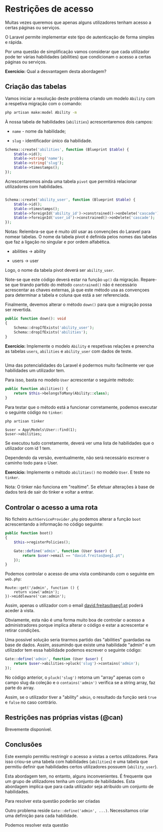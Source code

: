 # Restrições de acesso

Muitas vezes queremos que apenas alguns utilizadores tenham acesso a certas páginas ou serviços.

O Laravel permite implementar este tipo de autenticação de forma simples e rápida.

Por uma questão de simplificação vamos considerar que cada utilizador pode ter várias habilidades (abilities) que condicionam o acesso a certas páginas ou serviços.

**Exercício:** Qual a desvantagem desta abordagem?

## Criação das tabelas

Vamos iniciar a resolução deste problema criando um modelo ```Ability``` com a respetiva migração com o comando:

```bash
php artisan make:model Ability -m
```

À nossa tabela de habilidades (```abilities```) acrescentaremos dois campos:

- ```name``` - nome da habilidade;

- ```slug``` - identificador único da habilidade.

```php
Schema::create('abilities', function (Blueprint $table) {
    $table->id();
    $table->string('name');
    $table->string('slug');
    $table->timestamps();
});
```
Acrescentaremos ainda uma tabela ```pivot``` que permitirá relacionar utilizadores com habilidades.

```php

Schema::create('ability_user', function (Blueprint $table) {
    $table->id();            
    $table->timestamps();
    $table->foreignId('ability_id')->constrained()->onDelete('cascade');
    $table->foreignId('user_id')->constrained()->onDelete('cascade');
});
```

Notas: Relembra-se que é muito útil usar as convenções do Laravel para nomear tabelas. O nome da tabela pivot é definida pelos nomes das tabelas que faz a ligação no singular e por ordem alfabética. 

- abilities -> ability

- users -> user

Logo, o nome da tabela pivot deverá ser ```ability_user```.

Note-se que este código deverá estar na função ```up()``` da migração. Repare-se que tirando partido do método ```constrained()``` não é necessário acrescentar as chaves externas, já que este método usa as convençoes para determinar a tabela e coluna que está a ser referenciada.

Finalmente, devemos alterar o método ```down()``` para que a migração possa ser revertida.

```php
public function down(): void
{
    Schema::dropIfExists('ability_user');
    Schema::dropIfExists('abilities');
}
```

**Exercício:**  Implemente o modelo ```Ability``` e respetivas relações e preencha as tabelas ```users```, ```abilities``` e ```ability_user``` com dados de teste.

## 

Uma das potencialidades do Laravel é podermos muito facilmente ver que habilidades um utilizador tem.

Para isso, basta no modelo ```User``` acrescentar o seguinte método:

```php
public function abilities() {
    return $this->belongsToMany(Ability::class);
}
```

Para testar que o método está a funcionar corretamente, podemos executar o seguinte código no ```tinker```:

```bash
php artisan tinker
```

```
$user = App\Models\User::find(1);
$user->abilities;
```

Se executou tudo corretamente, deverá ver uma lista de habilidades que o utilizador com id 1 tem.

Dependendo da versão, eventualmente, não será necessário escrever o caminho todo para o User.

**Exercício:** Implemente o método ```abilities()``` no modelo ```User```. E teste no ```tinker```.

Nota: O tinker não funciona em "realtime". Se efetuar alterações à base de dados terá de sair do tinker e voltar a entrar.

## Controlar o acesso a uma rota

No ficheiro ```AuthServiceProvider.php``` podemos alterar a função ```boot``` acrescentando a informação no código seguinte:

```php
public function boot()
{
    $this->registerPolicies();

    Gate::define('admin', function (User $user) {
        return $user->email == "david.freitas@aeg1.pt";
    });
}
```

Podemos controlar o acesso de uma vista combinando com o seguinte em ```web.php```:

```
Route::get('/admin', function () {
    return view('admin');
})->middleware('can:admin');
```

Assim, apenas o utilizador com o email david.freitas@aeg1.pt poderá aceder à vista. 

Obviamente, esta não é uma forma muito boa de controlar o acesso a administradores porque implica alterar o código e estar a acrescentar e retirar condições. 

Uma possível solução seria tirarmos partido das "abilities" guardadas na base de dados. Assim, assumindo que existe uma habilidade "admin" e um utilizador tem essa habilidade podemos escrever o seguinte código:

```php
Gate::define('admin', function (User $user) {
    return $user->abilities->pluck('slug')->contains('admin');
});
```

No código anterior, o ```pluck('slug')``` retorna um "array" apenas com o campo slug da coleção e o ```contains('admin')``` verifica se a string array, faz parte do array.

Assim, se o utilizador tiver a "ability" ```admin```, o resultado da função será ```true``` e ```false``` no caso contrário.

## Restrições nas próprias vistas (@can)

Brevemente disponível.

## Conclusões

Este exemplo permitiu restringir o acesso a vistas a certos utilizadores. Para isso criou-se uma tabela com habilidades (```abilities```) e uma tabela que permitiu definir que habilidades certos utilizadores possuem (```ability_user```).

Esta abordagem tem, no entanto, alguns inconvenientes. É frequente que um grupo de utilizadores tenha um conjunto de habilidades. Esta abordagem implica que para cada utilizador seja atribuído um conjunto de habilidades.

Para resolver esta questão poderão ser criadas <!-- HLD -->

Outro problema reside ```Gate::define('admin', ...)```. Necessitamos criar uma definição para cada habilidade. 

Podemos resolver esta questão <!-- HLD -->
